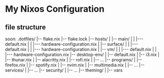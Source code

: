 # My Nixos Configuration

## file structure
soon:
.dotfiles/
|-- flake.nix
|-- flake.lock
|-- hosts/
|   |-- main/
|   |   |--- default.nix
|   |   |--- hardware-configuration.nix
|   |-- surface/
|   |   |--- default.nix
|   |   |--- hardware-configuration.nix
|   |-- vm/
|   |   |--- default.nix
|   |   |--- hardware-configuration.nix
|-- desktop-env/
|   |-- default.nix
|   |-- i3.nix
|   |-- thunar.nix
|   |-- alacritty.nix
|   |-- rofi.nix
|   |-- ...
|-- programs/
|   |-- firefox.nix
|   |-- spotify.nix
|   |-- nvim.nix
|   |-- multimedia.nix
|   |-- ...
|-- services/
|   |-- ...
|-- security/
|   |-- ...
|-- theming/
|   |-- vars 






